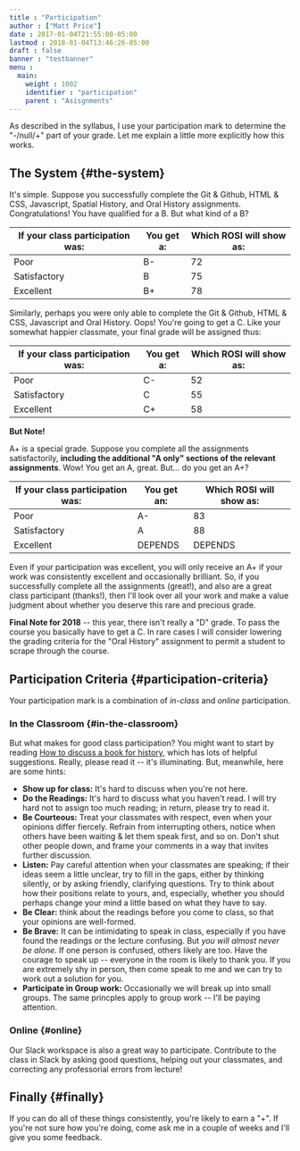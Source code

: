 ```yaml
---
title : "Participation"
author : ["Matt Price"]
date : 2017-01-04T21:55:00-05:00
lastmod : 2018-01-04T13:46:26-05:00
draft : false
banner : "testbanner"
menu :
  main:
    weight : 1002
    identifier : "participation"
    parent : "Asisgnments"
---
```


As described in the syllabus, I use your participation mark to determine the "-/null/+" part of your grade.  Let me explain a little more explicitly how this works.


## The System {#the-system}

It's simple.  Suppose you successfully complete the Git & Github, HTML & CSS, Javascript, Spatial History, and Oral History assignments. Congratulations! You have qualified for a B. But what kind of a B?

| If your class participation was: | You get a: | Which ROSI will show as: |
|----------------------------------|------------|--------------------------|
| Poor                             | B-         | 72                       |
| Satisfactory                     | B          | 75                       |
| Excellent                        | B+         | 78                       |

Similarly, perhaps you were only able to complete the Git & Github, HTML & CSS, Javascript and Oral History. Oops! You're going to get a C.  Like your somewhat happier classmate, your final grade will be assigned thus:

| If your class participation was: | You get a: | Which ROSI will show as: |
|----------------------------------|------------|--------------------------|
| Poor                             | C-         | 52                       |
| Satisfactory                     | C          | 55                       |
| Excellent                        | C+         | 58                       |

**But Note!**

A+ is a special grade.  Suppose you complete all the assignments satisfactorily, **including the additional "A only" sections of the relevant assignments**.  Wow! You get an A, great.  But...  do you get an A+?

| If your class participation was: | You get an: | Which ROSI will show as: |
|----------------------------------|-------------|--------------------------|
| Poor                             | A-          | 83                       |
| Satisfactory                     | A           | 88                       |
| Excellent                        | DEPENDS     | DEPENDS                  |

Even if your participation was excellent, you will only receive an A+ if your work was consistently excellent and occasionally brilliant.  So, if you successfully complete all the assignments (great!), and also are a great class participant (thanks!), then I'll look over all your work and make a value judgment about whether you deserve this rare and precious grade.

**Final Note for 2018** -- this year, there isn't really a "D" grade. To pass the course you basically have to get a C. In rare cases I will consider lowering the grading criteria for the "Oral History" assignment to permit a student to scrape through the course.


## Participation Criteria {#participation-criteria}

Your participation mark is a combination of _in-class_ and _online_ participation.


### In the Classroom {#in-the-classroom}

But what makes for good class participation?  You might want to start by reading [How to discuss a book for history](http://wcm1.web.rice.edu/howtodiscuss.html), which has lots of helpful suggestions. Really, please read it -- it's illuminating. But, meanwhile, here are some hints:

-   **Show up for class:** It's hard to discuss when you're not here.
-   **Do the Readings:** It's hard to discuss what you haven't read.  I will try hard not to assign too much reading; in return, please try to read it.
-   **Be Courteous:** Treat your classmates with respect, even when your opinions differ fiercely.  Refrain from interrupting others, notice when others have been waiting & let them speak first, and so on. Don't shut other people down, and frame your comments in a way that invites further discussion.
-   **Listen:** Pay careful attention when your classmates are speaking; if their ideas seem a little unclear, try to fill in the gaps, either by thinking silently, or by asking friendly, clarifying questions.  Try to think about how their positions relate to yours, and, especially, whether you should perhaps change your mind a little based on what they have to say.
-   **Be Clear:** think about the readings before you come to class, so that your opinions are well-formed.
-   **Be Brave:** It can be intimidating to speak in class, especially if you have found the readings or the lecture confusing. But _you will almost never be alone._ If one person is confused, others likely are too.  Have the courage to speak up -- everyone in the room is likely to thank you.  If you are extremely shy in person, then come speak to me and we can try to work out a solution for you.
-   **Participate in Group work:** Occasionally we will break up into small groups.  The same princples apply to group work -- I'll be paying attention.


### Online {#online}

Our Slack workspace is also a great way to participate. Contribute to the class in Slack by asking good questions, helping out your classmates, and correcting any professorial errors from lecture!


## Finally {#finally}

If you can do all of these things consistently, you're likely to earn a "+".  If you're not sure how you're doing, come ask me in a couple of weeks and I'll give you some feedback.
